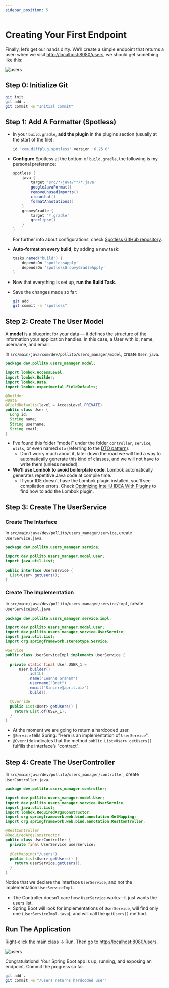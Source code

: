 ```yaml
---
sidebar_position: 5
---
```


# Creating Your First Endpoint

Finally, let’s get our hands dirty. We’ll create a simple endpoint that returns a user: when we visit [http://localhost:8080/users](http://localhost:8080/users), we should get something like this:

<div>
  <img src={require('@site/static/img/lets-create-a-spring-boot-project/users.png').default} alt="users" />
</div>

## Step 0: Initialize Git

```bash
git init
git add .
git commit -m "Initial commit"
```

## Step 1: Add A Formatter (Spotless)

* In your `build.gradle`, **add the plugin** in the plugins section (usually at the start of the file):

    ```groovy
    id 'com.diffplug.spotless' version '6.25.0'
    ```

* **Configure** Spotless at the bottom of `build.gradle`, the following is my personal preference:

    ```groovy
    spotless {
        java {
            target 'src/*/java/**/*.java'
            googleJavaFormat()
            removeUnusedImports()
            cleanthat()
            formatAnnotations()
        }
        groovyGradle {
            target '*.gradle'
            greclipse()
        }
    }
    ```
  For further info about configurations, check [Spotless GItHub repository](https://github.com/diffplug/spotless).

* **Auto-format on every build**, by adding a new task:

    ```groovy
    tasks.named("build") {
        dependsOn 'spotlessApply'
        dependsOn 'spotlessGroovyGradleApply'
    }
    ```

* Now that everything is set up, **run the Build Task**.
* Save the changes made so far:

    ```bash
    git add .
    git commit -m "spotless"
    ```

## Step 2: Create The User Model

A **model** is a blueprint for your data — it defines the structure of the information your application handles. In this case, a User with id, name, username, and email.

In `src/main/java/com/dev/pollito/users_manager/model`, create `User.java`.

```java
package dev.pollito.users_manager.model;

import lombok.AccessLevel;
import lombok.Builder;
import lombok.Data;
import lombok.experimental.FieldDefaults;

@Builder
@Data
@FieldDefaults(level = AccessLevel.PRIVATE)
public class User {
  Long id;
  String name;
  String username;
  String email;
}
```

* I’ve found this folder “model” under the folder `controller`, `service`, `utils`, or even named `dto` (referring to the [DTO pattern](https://www.baeldung.com/java-dto-pattern)).
  * Don’t worry much about it, later down the road we will find a way to automatically generate this kind of classes, and we will not have to write them (unless needed).
* **We’ll use Lombok to avoid boilerplate code**. Lombok automatically generates repetitive Java code at compile time.
  * If your IDE doesn’t have the Lombok plugin installed, you’ll see compilation errors. Check [Optimizing IntelliJ IDEA With Plugins](/lets-create-a-spring-boot-project/lets-talk-about-ides#optimizing-intellij-idea-with-plugins) to find how to add the Lombok plugin.

## Step 3: Create The UserService

### Create The Interface

In `src/main/java/dev/pollito/users_manager/service`, create `UserService.java`.

```java
package dev.pollito.users_manager.service;

import dev.pollito.users_manager.model.User;
import java.util.List;

public interface UserService {
  List<User> getUsers();
}
```

### Create The Implementation

In `src/main/java/dev/pollito/users_manager/service/impl`, create `UserServiceImpl.java`.

```java
package dev.pollito.users_manager.service.impl;

import dev.pollito.users_manager.model.User;
import dev.pollito.users_manager.service.UserService;
import java.util.List;
import org.springframework.stereotype.Service;

@Service
public class UserServiceImpl implements UserService {

  private static final User USER_1 =
      User.builder()
          .id(1L)
          .name("Leanne Graham")
          .username("Bret")
          .email("Sincere@april.biz")
          .build();

  @Override
  public List<User> getUsers() {
    return List.of(USER_1);
  }
}
```

* At the moment we are going to return a hardcoded user.
* `@Service` tells Spring: "Here is an implementation of `UserService`".
* `@Override` indicates that the method `public List<User> getUsers()` fulfills the interface’s "contract".

## Step 4: Create The UserController

In `src/main/java/dev/pollito/users_manager/controller`, create `UserController.java`.

```java
package dev.pollito.users_manager.controller;

import dev.pollito.users_manager.model.User;
import dev.pollito.users_manager.service.UserService;
import java.util.List;
import lombok.RequiredArgsConstructor;
import org.springframework.web.bind.annotation.GetMapping;
import org.springframework.web.bind.annotation.RestController;

@RestController
@RequiredArgsConstructor
public class UserController {
  private final UserService userService;

  @GetMapping("/users")
  public List<User> getUsers() {
    return userService.getUsers();
  }
}
```

Notice that we declare the interface `UserService`, and not the implementation `UserServiceImpl`.

* The Controller doesn’t care how `UserService` works—it just wants the users list.
* Spring Boot will look for implementations of `UserService`, will find only one (`UserServiceImpl.java`), and will call the `getUsers()` method.

## Run The Application

Right-click the main class → Run. Then go to [http://localhost:8080/users](http://localhost:8080/users).

<div>
  <img src={require('@site/static/img/lets-create-a-spring-boot-project/users.png').default} alt="users" />
</div>

Congratulations! Your Spring Boot app is up, running, and exposing an endpoint. Commit the progress so far.

```bash
git add .
git commit -m "/users returns hardcoded user"
```